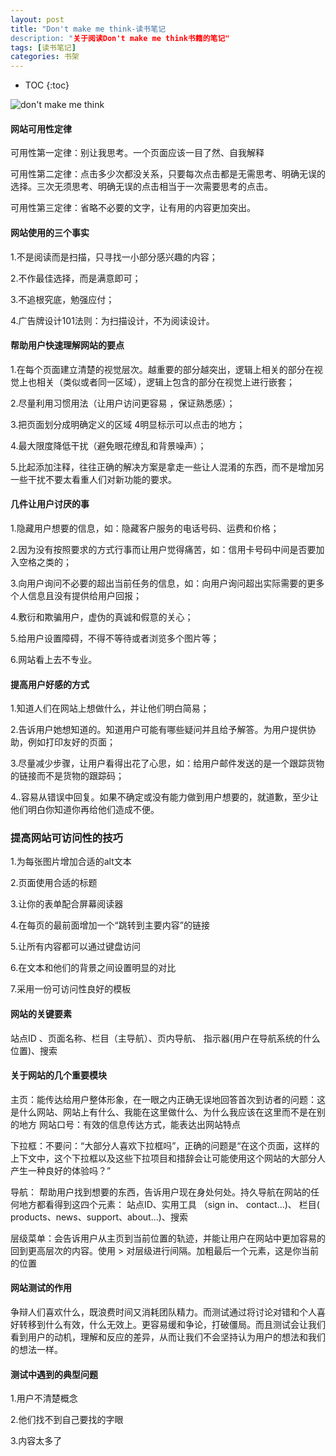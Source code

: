 ```yaml
---
layout: post
title: "Don't make me think-读书笔记
description: "关于阅读Don't make me think书籍的笔记"
tags: [读书笔记]
categories: 书架
---
```


* TOC
{:toc}

![don't make me think](/blog/images/posts_imgs/201609140101.jpg)

#### 网站可用性定律

可用性第一定律：别让我思考。一个页面应该一目了然、自我解释

可用性第二定律：点击多少次都没关系，只要每次点击都是无需思考、明确无误的选择。三次无须思考、明确无误的点击相当于一次需要思考的点击。

可用性第三定律：省略不必要的文字，让有用的内容更加突出。

#### 网站使用的三个事实

1.不是阅读而是扫描，只寻找一小部分感兴趣的内容；

2.不作最佳选择，而是满意即可；

3.不追根究底，勉强应付；

4.广告牌设计101法则：为扫描设计，不为阅读设计。

#### 帮助用户快速理解网站的要点

1.在每个页面建立清楚的视觉层次。越重要的部分越突出，逻辑上相关的部分在视觉上也相关（类似或者同一区域），逻辑上包含的部分在视觉上进行嵌套；

2.尽量利用习惯用法（让用户访问更容易 ，保证熟悉感）；

3.把页面划分成明确定义的区域 4明显标示可以点击的地方；

4.最大限度降低干扰（避免眼花缭乱和背景噪声）；

5.比起添加注释，往往正确的解决方案是拿走一些让人混淆的东西，而不是增加另一些干扰不要太看重人们对新功能的要求。

#### 几件让用户讨厌的事

1.隐藏用户想要的信息，如：隐藏客户服务的电话号码、运费和价格；

2.因为没有按照要求的方式行事而让用户觉得痛苦，如：信用卡号码中间是否要加入空格之类的；

3.向用户询问不必要的超出当前任务的信息，如：向用户询问超出实际需要的更多个人信息且没有提供给用户回报；

4.敷衍和欺骗用户，虚伪的真诚和假意的关心；

5.给用户设置障碍，不得不等待或者浏览多个图片等；

6.网站看上去不专业。

#### 提高用户好感的方式

1.知道人们在网站上想做什么，并让他们明白简易；

2.告诉用户她想知道的。知道用户可能有哪些疑问并且给予解答。为用户提供协助，例如打印友好的页面；

3.尽量减少步骤，让用户看得出花了心思，如：给用户邮件发送的是一个跟踪货物的链接而不是货物的跟踪码；

4..容易从错误中回复。如果不确定或没有能力做到用户想要的，就道歉，至少让他们明白你知道你再给他们造成不便。

### 提高网站可访问性的技巧

1.为每张图片增加合适的alt文本

2.页面使用合适的标题

3.让你的表单配合屏幕阅读器

4.在每页的最前面增加一个“跳转到主要内容”的链接

5.让所有内容都可以通过键盘访问

6.在文本和他们的背景之间设置明显的对比

7.采用一份可访问性良好的模板

#### 网站的关键要素

站点ID 、页面名称、栏目（主导航）、页内导航、 指示器(用户在导航系统的什么位置)、搜索

#### 关于网站的几个重要模块

主页：能传达给用户整体形象，在一眼之内正确无误地回答首次到访者的问题：这是什么网站、网站上有什么、我能在这里做什么、为什么我应该在这里而不是在别的地方
网站口号：有效的信息传达方式，能表达出网站特点

下拉框：不要问：“大部分人喜欢下拉框吗”，正确的问题是“在这个页面，这样的上下文中，这个下拉框以及这些下拉项目和措辞会让可能使用这个网站的大部分人产生一种良好的体验吗？”

导航： 帮助用户找到想要的东西，告诉用户现在身处何处。持久导航在网站的任何地方都看得到这四个元素：
站点ID、实用工具 （sign in、 contact...)、
栏目( products、news、support、about...)、搜索

层级菜单：会告诉用户从主页到当前位置的轨迹，并能让用户在网站中更加容易的回到更高层次的内容。使用 > 对层级进行间隔。加粗最后一个元素，这是你当前的位置

#### 网站测试的作用

争辩人们喜欢什么，既浪费时间又消耗团队精力。而测试通过将讨论对错和个人喜好转移到什么有效，什么无效上。更容易缓和争论，打破僵局。而且测试会让我们看到用户的动机，理解和反应的差异，从而让我们不会坚持认为用户的想法和我们的想法一样。

#### 测试中遇到的典型问题

1.用户不清楚概念

2.他们找不到自己要找的字眼

3.内容太多了